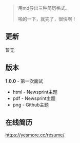 > 用md导出三种简历格式。
>
> 啪的一下，就完了，很快啊！

## 更新

暂无



## 版本

**1.0.0** - 第一次面试 

- html - Newsprint主题
- pdf - Newsprint主题
- png - Github主题



## 在线简历

https://yesmore.cc/resume/
